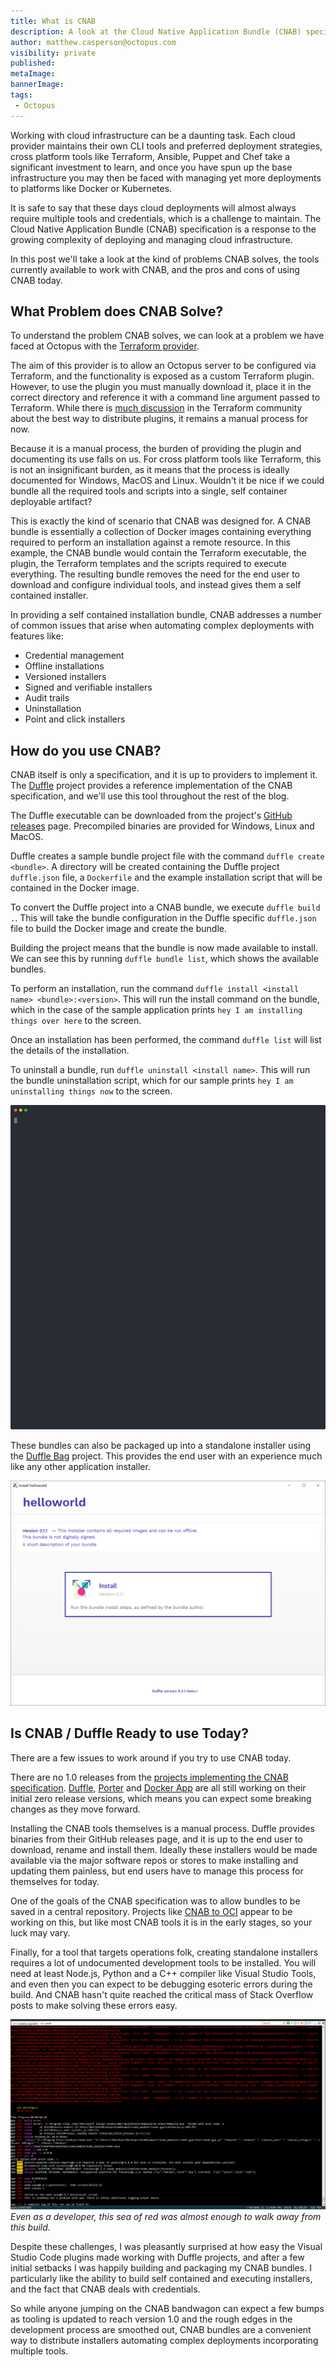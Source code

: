 ```yaml
---
title: What is CNAB
description: A look at the Cloud Native Application Bundle (CNAB) specification, what problems it solves, and the pros and cons of the tooling.
author: matthew.casperson@octopus.com
visibility: private
published:
metaImage:
bannerImage:
tags:
 - Octopus
---
```


Working with cloud infrastructure can be a daunting task. Each cloud provider maintains their own CLI tools and preferred deployment strategies, cross platform tools like Terraform, Ansible, Puppet and Chef take a significant investment to learn, and once you have spun up the base infrastructure you may then be faced with managing yet more deployments to platforms like Docker or Kubernetes.

It is safe to say that these days cloud deployments will almost always require multiple tools and credentials, which is a challenge to maintain. The Cloud Native Application Bundle (CNAB) specification is a response to the growing complexity of deploying and managing cloud infrastructure.

In this post we'll take a look at the kind of problems CNAB solves, the tools currently available to work with CNAB, and the pros and cons of using CNAB today.

## What Problem does CNAB Solve?

To understand the problem CNAB solves, we can look at a problem we have faced at Octopus with the [Terraform provider](https://github.com/OctopusDeploy/terraform-provider-octopusdeploy).

The aim of this provider is to allow an Octopus server to be configured via Terraform, and the functionality is exposed as a custom Terraform plugin. However, to use the plugin you must manually download it, place it in the correct directory and reference it with a command line argument passed to Terraform. While there is [much discussion](https://github.com/hashicorp/terraform/issues/15252) in the Terraform community about the best way to distribute plugins, it remains a manual process for now.

Because it is a manual process, the burden of providing the plugin and documenting its use falls on us. For cross platform tools like Terraform, this is not an insignificant burden, as it means that the process is ideally documented for Windows, MacOS and Linux. Wouldn't it be nice if we could bundle all the required tools and scripts into a single, self container deployable artifact?

This is exactly the kind of scenario that CNAB was designed for. A CNAB bundle is essentially a collection of Docker images containing everything required to perform an installation against a remote resource. In this example, the CNAB bundle would contain the Terraform executable, the plugin, the Terraform templates and the scripts required to execute everything. The resulting bundle removes the need for the end user to download and configure individual tools, and instead gives them a self contained installer.

In providing a self contained installation bundle, CNAB addresses a number of common issues that arise when automating complex deployments with features like:

* Credential management
* Offline installations
* Versioned installers
* Signed and verifiable installers
* Audit trails
* Uninstallation
* Point and click installers

## How do you use CNAB?

CNAB itself is only a specification, and it is up to providers to implement it. The [Duffle](https://github.com/deislabs/duffle) project provides a reference implementation of the CNAB specification, and we'll use this tool throughout the rest of the blog.

The Duffle executable can be downloaded from the project's [GitHub releases](https://github.com/deislabs/duffle/releases) page. Precompiled binaries are provided for Windows, Linux and MacOS.

Duffle creates a sample bundle project file with the command `duffle create <bundle>`. A directory will be created containing the Duffle project `duffle.json` file, a `Dockerfile` and the example installation script that will be contained in the Docker image.

To convert the Duffle project into a CNAB bundle, we execute `duffle build .`. This will take the bundle configuration in the Duffle specific `duffle.json` file to build the Docker image and create the bundle.

Building the project means that the bundle is now made available to install. We can see this by running `duffle bundle list`, which shows the available bundles.

To perform an installation, run the command `duffle install <install name> <bundle>:<version>`. This will run the install command on the bundle, which in the case of the sample application prints `hey I am installing things over here` to the screen.

Once an installation has been performed, the command `duffle list` will list the details of the installation.

To uninstall a bundle, run `duffle uninstall <install name>`. This will run the bundle uninstallation script, which for our sample prints `hey I am uninstalling things now` to the screen.

![](demo.svg "width=500")

These bundles can also be packaged up into a standalone installer using the [Duffle Bag](https://github.com/deislabs/duffle-bag) project. This provides the end user with an experience much like any other application installer.

![](gui-installer.png "width=500")

## Is CNAB / Duffle Ready to use Today?

There are a few issues to work around if you try to use CNAB today.

There are no 1.0 releases from the [projects implementing the CNAB specification](https://cnab.io/community-projects/). [Duffle](https://duffle.sh/), [Porter](https://porter.sh) and [Docker App](https://github.com/docker/app) are all still working on their initial zero release versions, which means you can expect some breaking changes as they move forward.

Installing the CNAB tools themselves is a manual process. Duffle provides binaries from their GitHub releases page, and it is up to the end user to download, rename and install them. Ideally these installers would be made available via the major software repos or stores to make installing and updating them painless, but end users have to manage this process for themselves for today.

One of the goals of the CNAB specification was to allow bundles to be saved in a central repository. Projects like [CNAB to OCI](https://github.com/docker/cnab-to-oci) appear to be working on this, but like most CNAB tools it is in the early stages, so your luck may vary.

Finally, for a tool that targets operations folk, creating standalone installers requires a lot of undocumented development tools to be installed. You will need at least Node.js, Python and a C++ compiler like Visual Studio Tools, and even then you can expect to be debugging esoteric errors during the build. And CNAB hasn't quite reached the critical mass of Stack Overflow posts to make solving these errors easy.

![](build-errors.png "width=500")
*Even as a developer, this sea of red was almost enough to walk away from this build.*

Despite these challenges, I was pleasantly surprised at how easy the Visual Studio Code plugins made working with Duffle projects, and after a few initial setbacks I was happily building and packaging my CNAB bundles. I particularly like the ability to build self contained and executing installers, and the fact that CNAB deals with credentials.

So while anyone jumping on the CNAB bandwagon can expect a few bumps as tooling is updated to reach version 1.0 and the rough edges in the development process are smoothed out, CNAB bundles are a convenient way to distribute installers automating complex deployments incorporating multiple tools.
